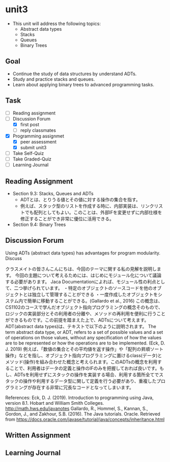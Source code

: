 # unit3

- This unit will address the following topics:
  - Abstract data types
  - Stacks
  - Queues
  - Binary Trees

## Goal

- Continue the study of data structures by understand ADTs.
- Study and practice stacks and queues.
- Learn about applying binary trees to advanced programming tasks.

## Task

- [ ] Reading assignment
- [ ] Discussion Forum
  - [x] first post
  - [ ] reply classmates
- [x] Programming assignmet
  - [x] peer assessment
  - [x] submit unit3
- [ ] Take Self-Quiz
- [ ] Take Graded-Quiz
- [ ] Learning Journal

## Reading Assignment

- Section 9.3: Stacks, Queues and ADTs
  - ADTとは、とりうる値とその値に対する操作の集合を指す。
  - 例えば、スタック型のリストを作成する時に、内部実装は、リンクリストでも配列としてもよい。このことは、外部IFを変更せずに内部仕様を修正することができ非常に優位に活用できる。
- Section 9.4: Binary Trees

## Discussion Forum

Using ADTs (abstract data types) has advantages for program modularity. Discuss

クラスメイトの皆さんこんにちは、今回のテーマに関する私の見解を説明します。
今回の主題について考えるためには、はじめにモジュール化について議論する必要があります。
Jaca Documentationによれば、モジュール性の利点として、二つ挙げられています。
・特定のオブジェクトのソースコードを他のオブジェクトとは独立して管理することができる
・一度作成したオブジェクトをシステム内で簡単に移動することができる。(Gallardo et al., 2016)
この概念は、CS1102のコースで学んだオブジェクト指向プログラミングの概念そのもので、ロジックの実装部分とその利用者の分離や、メソッドの再利用を便利に行うことができるものです。この前提を踏まえた上で、ADTsについて考えます。
ADT(abstract data types)は、テキストで以下のように説明されます。
The term abstract data type, or ADT, refers to a set of possible values and a set of operations on those values, without any specification of how the values are to be represented or how the operations are to be implemented. (Eck, D. J. 2019)
例えば、「数値の集合とその平均値を返す操作」や「配列の昇順ソート操作」などを指し、オブジェクト指向プログラミングに置けるclass(データ)とメソッド(操作)を組み合わせた概念と考えられます。このADTsの概念を利用することで、利用者はデータの定義と操作のIFのみを把握しておれば良いです。もし、ADTsを利用せずにスタックの操作を実装する場合、利用する箇所全てでスタックの操作や利用するデータ型に関して定義を行う必要があり、重複したプログラミングが存在する非常に冗長なコードとなってしまいます。

References:
Eck, D. J. (2019). Introduction to programming using Java, version 8.1. Hobart and William Smith Colleges. <http://math.hws.edu/javanotes>
Gallardo, R., Hommel, S., Kannan, S., Gordon, J., and Zakhour, S.B. (2016). The Java tutorials. Oracle.
Retrieved from <https://docs.oracle.com/javase/tutorial/java/concepts/inheritance.html>

## Written Assignment

## Learning Journal

